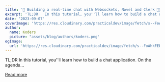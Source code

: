 ```yaml
---
title: '💬 Building a real-time chat with Websockets, Novel and Clerk 🚀🚀'
excerpt: 'TL;DR   In this tutorial, you''ll learn how to build a chat application.  On the agenda...'
date: '2023-09-07'
coverImage: 'https://res.cloudinary.com/practicaldev/image/fetch/s--FoAhkFEb--/c_imagga_scale,f_auto,fl_progressive,h_420,q_66,w_1000/https://dev-to-uploads.s3.amazonaws.com/uploads/articles/pc2xcwgxd43wevlfx8pk.gif'
author:
  name: Koders
  picture: "assets/blog/authors/koders.png"
ogImage:
  url: 'https://res.cloudinary.com/practicaldev/image/fetch/s--FoAhkFEb--/c_imagga_scale,f_auto,fl_progressive,h_420,q_66,w_1000/https://dev-to-uploads.s3.amazonaws.com/uploads/articles/pc2xcwgxd43wevlfx8pk.gif'
---
```


TL;DR   In this tutorial, you''ll learn how to build a chat application.  On the agenda...

[Read more](https://dev.to/novu/building-a-real-time-chat-with-websockets-novel-and-clerk-40ac)
